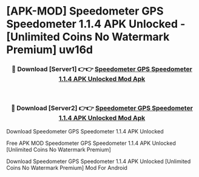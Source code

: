 # [APK-MOD] Speedometer  GPS Speedometer 1.1.4 APK Unlocked - [Unlimited Coins No Watermark Premium] uw16d



<div align="center">
<h3>🔴 Download [Server1] 👉👉 <a href="https://momento.my/?title=Speedometer__GPS_Speedometer_1.1.4_APK_Unlocked">Speedometer  GPS Speedometer 1.1.4 APK Unlocked Mod Apk</a></h3><br>

<h3>🔴 Download [Server2] 👉👉 <a href="https://momento.my/?title=Speedometer__GPS_Speedometer_1.1.4_APK_Unlocked">Speedometer  GPS Speedometer 1.1.4 APK Unlocked Mod Apk</a></h3>
</div>



Download Speedometer  GPS Speedometer 1.1.4 APK Unlocked 

Free APK MOD Speedometer  GPS Speedometer 1.1.4 APK Unlocked [Unlimited Coins No Watermark Premium]

Download Speedometer  GPS Speedometer 1.1.4 APK Unlocked [Unlimited Coins No Watermark Premium] Mod For Android
